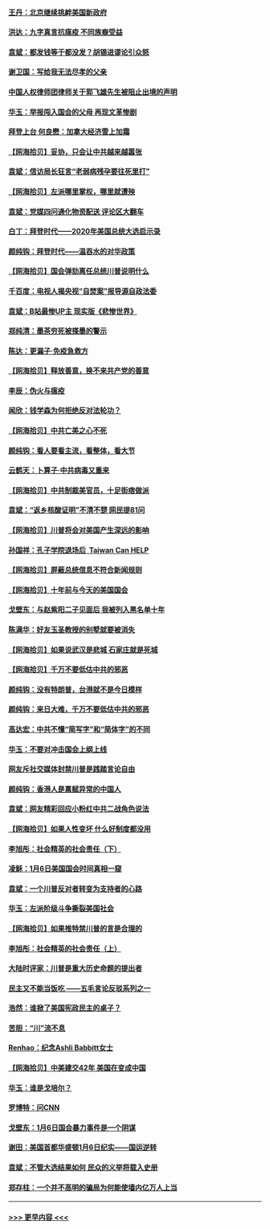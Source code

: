 #### [王丹：北京继续挑衅美国新政府](../pages/nsc993/n12722456.md?t=01311451) 
#### [洪达：九字真言抗瘟疫 不同族裔受益](../pages/nsc993/n12722448.md?t=01311451) 
#### [袁斌：都发钱等于都没发？胡锡进谬论引众怒](../pages/nsc993/n12722393.md?t=01311451) 
#### [谢卫国：写给我无法尽孝的父亲](../pages/nsc993/n12720325.md?t=01311451) 
#### [中国人权律师团律师关于郭飞雄先生被阻止出境的声明](../pages/nsc993/n12720203.md?t=01311451) 
#### [华玉：举报闯入国会的父母 再现文革惨剧](../pages/nsc993/n12719070.md?t=01311451) 
#### [拜登上台 何良懋：加拿大经济雪上加霜](../pages/nsc993/n12718943.md?t=01311451) 
#### [【网海拾贝】妥协，只会让中共越来越嚣张](../pages/nsc993/n12717392.md?t=01311451) 
#### [袁斌：信访局长狂言“老弱病残孕要往死里打”](../pages/nsc993/n12717343.md?t=01311451) 
#### [【网海拾贝】左派哪里掌权，哪里就遭殃](../pages/nsc993/n12715009.md?t=01311451) 
#### [袁斌：党媒四问通化物资配送 评论区大翻车](../pages/nsc993/n12714950.md?t=01311451) 
#### [白丁：拜登时代——2020年美国总统大选启示录](../pages/nsc993/n12714920.md?t=01311451) 
#### [颜纯钩：拜登时代——温吞水的对华政策](../pages/nsc993/n12713245.md?t=01311451) 
#### [【网海拾贝】国会弹劾离任总统川普说明什么](../pages/nsc993/n12712816.md?t=01311451) 
#### [千百度：电视人揭央视“自焚案”报导源自政法委](../pages/nsc993/n12709760.md?t=01311451) 
#### [袁斌：B站最惨UP主 现实版《悲惨世界》](../pages/nsc993/n12709686.md?t=01311451) 
#### [郑纯清：墨茶穷死被搽墨的警示](../pages/nsc993/n12709262.md?t=01311451) 
#### [陈达：更漏子·免疫急救方](../pages/nsc993/n12709244.md?t=01311451) 
#### [【网海拾贝】释放善意，换不来共产党的善意](../pages/nsc993/n12708361.md?t=01311451) 
#### [李辰：伪火与瘟疫](../pages/nsc993/n12707981.md?t=01311451) 
#### [闻欣：钱学森为何拒绝反对法轮功？](../pages/nsc993/n12707407.md?t=01311451) 
#### [【网海拾贝】中共亡美之心不死](../pages/nsc993/n12707621.md?t=01311451) 
#### [颜纯钩：看人要看主流，看整体，看大节](../pages/nsc993/n12707536.md?t=01311451) 
#### [云鹤天：卜算子‧中共病毒又重来](../pages/nsc993/n12707408.md?t=01311451) 
#### [【网海拾贝】中共制裁美官员，十足街痞做派](../pages/nsc993/n12705115.md?t=01311451) 
#### [袁斌：“返乡核酸证明”不清不楚 网民提81问](../pages/nsc993/n12704982.md?t=01311451) 
#### [【网海拾贝】川普将会对美国产生深远的影响](../pages/nsc993/n12703045.md?t=01311451) 
#### [孙国祥：孔子学院退场后  Taiwan Can HELP](../pages/nsc993/n12702430.md?t=01311451) 
#### [【网海拾贝】屏蔽总统信息不符合新闻规则](../pages/nsc993/n12699998.md?t=01311451) 
#### [【网海拾贝】十年前与今天的美国国会](../pages/nsc993/n12696993.md?t=01311451) 
#### [戈壁东：与赵紫阳二子见面后 我被列入黑名单十年](../pages/nsc993/n12696215.md?t=01311451) 
#### [陈满华：好友玉圣教授的别墅就要被消失](../pages/nsc993/n12695411.md?t=01311451) 
#### [【网海拾贝】如果说武汉是悲城 石家庄就是死城](../pages/nsc993/n12694589.md?t=01311451) 
#### [【网海拾贝】千万不要低估中共的邪恶](../pages/nsc993/n12692771.md?t=01311451) 
#### [颜纯钩：没有特朗普，台港就不是今日模样](../pages/nsc993/n12692678.md?t=01311451) 
#### [颜纯钩：来日大难，千万不要低估中共的邪恶](../pages/nsc993/n12692080.md?t=01311451) 
#### [高达宏：中共不懂“简写字”和“简体字”的不同](../pages/nsc993/n12692068.md?t=01311451) 
#### [华玉：不要对冲击国会上纲上线](../pages/nsc993/n12689948.md?t=01311451) 
#### [网友斥社交媒体封禁川普是践踏言论自由](../pages/nsc993/n12687482.md?t=01311451) 
#### [颜纯钩：香港人是禀赋异常的中国人](../pages/nsc993/n12685142.md?t=01311451) 
#### [袁斌：网友精彩回应小粉红中共二战角色说法](../pages/nsc993/n12684994.md?t=01311451) 
#### [【网海拾贝】如果人性变坏 什么好制度都没用](../pages/nsc993/n12683000.md?t=01311451) 
#### [李旭彤：社会精英的社会责任（下）](../pages/nsc993/n12680604.md?t=01311451) 
#### [凌稣：1月6日美国国会时间真相一窥](../pages/nsc993/n12682780.md?t=01311451) 
#### [袁斌：一个川普反对者转变为支持者的心路](../pages/nsc993/n12682700.md?t=01311451) 
#### [华玉：左派阶级斗争撕裂美国社会](../pages/nsc993/n12681226.md?t=01311451) 
#### [【网海拾贝】如果推特禁川普的言是合理的](../pages/nsc993/n12681232.md?t=01311451) 
#### [李旭彤：社会精英的社会责任（上）](../pages/nsc993/n12680501.md?t=01311451) 
#### [大陆时评家：川普是重大历史命题的提出者](../pages/nsc993/n12679904.md?t=01311451) 
#### [民主又不能当饭吃 ——五毛言论反驳系列之一](../pages/nsc993/n12679877.md?t=01311451) 
#### [浩然：谁掀了美国宪政民主的桌子？](../pages/nsc993/n12679850.md?t=01311451) 
#### [苦胆：“川”流不息](../pages/nsc993/n12678388.md?t=01311451) 
#### [Renhao：纪念Ashli Babbitt女士](../pages/nsc993/n12678359.md?t=01311451) 
#### [【网海拾贝】中美建交42年 美国在变成中国](../pages/nsc993/n12678324.md?t=01311451) 
#### [华玉：谁是戈培尔？](../pages/nsc993/n12677515.md?t=01311451) 
#### [罗博特：问CNN](../pages/nsc993/n12677172.md?t=01311451) 
#### [戈壁东：1月6日国会暴力事件是一个阴谋](../pages/nsc993/n12674639.md?t=01311451) 
#### [谢田：美国首都华盛顿1月6日纪实——国运逆转](../pages/nsc993/n12673190.md?t=01311451) 
#### [袁斌：不管大选结果如何 民众的义举将载入史册](../pages/nsc993/n12672787.md?t=01311451) 
#### [郑存柱：一个并不高明的骗局为何能使墙内亿万人上当](../pages/nsc993/n12671449.md?t=01311451) 

----
#### [ >>> 更早内容 <<< ](../indexes/nsc993-earlier.md)
